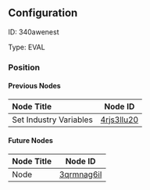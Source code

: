 # <nil>
## Configuration
ID:  340awenest

Type: EVAL 








### Position

#### Previous Nodes
| Node Title | Node ID |
| :------------- | ------------ |
| Set Industry Variables | [4rjs3llu20](./4rjs3llu20.md) | 
 
 #### Future Nodes
| Node Title | Node ID |
| :------------- | ------------ |
| Node |[3qrmnag6il](./3qrmnag6il.md) | 